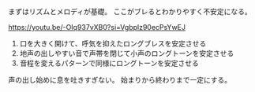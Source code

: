 まずはリズムとメロディが基礎。
ここがブレるとわかりやすく不安定になる。

https://youtu.be/-OIq937vXB0?si=Vgbplz90ecPsYwEJ

1. 口を大きく開けて、呼気を抑えたロングブレスを安定させる
2. 地声の出しやすい音で声帯を閉じて小声のロングトーンを安定させる
3. 音程を変えるパターンで同様にロングトーンを安定させる

声の出し始めに息を吐きすぎない。
始まりから終わりまで一定にする。
